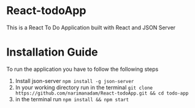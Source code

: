 # React-todoApp
This is a React To Do Application built with React and JSON Server

# Installation Guide

To run the application you have to follow the following steps
1. Install json-server `npm install -g json-server`
2. In your working directory run in the terminal `git clone https://github.com/narimanadam/React-todoApp.git && cd todo-app`
3. in the terminal run `npm install && npm start`

